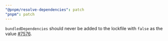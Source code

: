 ```yaml
---
"@pnpm/resolve-dependencies": patch
"pnpm": patch
---
```


`bundledDependencies` should never be added to the lockfile with `false` as the value [#7576](https://github.com/pnpm/pnpm/issues/7576).
